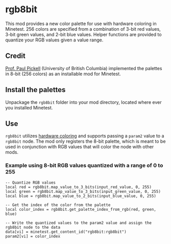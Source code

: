 # rgb8bit

This mod provides a new color palette for use with hardware coloring in Minetest. 256 colors are specified from a combination of 3-bit red values, 3-bit green values, and 2-bit blue values. Helper functions are provided to quantize your RGB values given a value range. 

## Credit
[Prof. Paul Pickell](https://github.com/pauldpickell) (University of British Columbia) implemented the palettes in 8-bit (256 colors) as an installable mod for Minetest.

## Install the palettes
Unpackage the `rgb8bit` folder into your mod directory, located where ever you installed Minetest.

## Use
`rgb8bit` utilizes [hardware coloring](https://minetest.gitlab.io/minetest/textures/#hardware-coloring) and supports passing a `param2` value to a `rgb8bit` node. The mod only registers the 8-bit palette, which is meant to be used in conjunction with RGB values that will color the node with other mods.

### Example using 8-bit RGB values quantized with a range of 0 to 255
```
-- Quantize RGB values
local red = rgb8bit.map_value_to_3_bits(input_red_value, 0, 255)
local green = rgb8bit.map_value_to_3_bits(input_green_value, 0, 255)
local blue = rgb8bit.map_value_to_2_bits(input_blue_value, 0, 255)

-- Get the index of the color from the palette
local color_index = rgb8bit.get_palette_index_from_rgb(red, green, blue)

-- Write the quantized values to the param2 value and assign the rgb8bit node to the data
data[vi] = minetest.get_content_id("rgb8bit:rgb8bit")
param2[vi] = color_index
```
